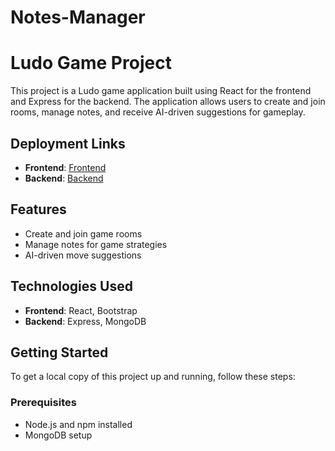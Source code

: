 # Notes-Manager
# Ludo Game Project

This project is a Ludo game application built using React for the frontend and Express for the backend. The application allows users to create and join rooms, manage notes, and receive AI-driven suggestions for gameplay.

## Deployment Links

- **Frontend**: [Frontend](https://spiffy-cupcake-d5f6e1.netlify.app/)
- **Backend**: [Backend](https://notes-manager-ov5t.onrender.com)

## Features

- Create and join game rooms
- Manage notes for game strategies
- AI-driven move suggestions

## Technologies Used

- **Frontend**: React, Bootstrap
- **Backend**: Express, MongoDB

## Getting Started

To get a local copy of this project up and running, follow these steps:

### Prerequisites

- Node.js and npm installed
- MongoDB setup


